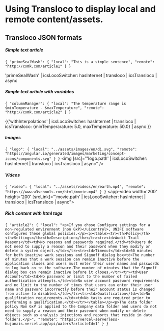 # Using Transloco to display local and remote content/assets.

## Transloco JSON formats
##### Simple text article
`
{
    "primeSealWash": {
        "local": "This is a simple sentence",
        "remote": "http://cxmk.com/article1"
    }
}
`
<div> 'primeSealWash' | icsLocoSwitcher: hasInternet | transloco | icsTransloco | async </div>


##### Simple text article with variables
`
{
    "columnManager": {
        "local": "The temperature range is $minTemperature - $maxTemperature",
        "remote": "http://cxmk.com/article2"
    }
}
`
<div>{{'withInterpolations' | icsLocoSwitcher: hasInternet | transloco | icsTransloco: {minTemperarature: 5.0, maxTemperature: 50.0} | async }} </div>

##### Images
`
{
    "logo": {
      "local": "../assets/images/en/di.svg",
      "remote": "https://angular.io/generated/images/marketing/concept-icons/components.svg"
    }
}
`
<img [src]="'logo.path' | icsLocoSwitcher: hasInternet | transloco | icsTransloco | async" />

##### Videos
`
{
    "video": {
      "local": "../assets/videos/en/earth.mp4",
      "remote": "https://www.w3schools.com/html/movie.mp4"
    }
}
`
<app-video width='200' height='200' [srcLink]="'movie.path' | icsLocoSwitcher: hasInternet | transloco | icsTransloco | async"></app-video>
##### Rich content with html tags
`
{
    "article2": {
      "local": "<p>If you chose Configure settings for a non-regulated environment (non GxP)</uicontrol>, UNIFI software configures these global policies.</p><p><table><tr><th>Policy</th><th>Settings</th><th>Description</th></tr><tr><td>Audit Trail Reasons</td><td>No reasons and passwords required.</td><td>Users do not need to supply a reason and their password when they modify or delete a system object.</td></tr><tr><td>Timeout</td><td>60 minutes for both inactive work sessions and Signoff dialog box<td>The number of minutes that a work session can remain inactive before the application closes and users must enter their user names and passwords to log back on to the software.The number of minutes that the Signoff dialog box can remain inactive before it closes.</tr><tr><td>User Account</td><td>No password or limit to the number of failed authentication attempts.</td><td>No user account password requirements and no limit to the number of times that users can enter their user name and password incorrectly before their account status is changed from active to disabled.</td></tr><tr><td>Qualification</td><td>No qualification requirements.</td><td>No tasks are required prior to performing a qualification.</td></tr></table></p><p>The data folder policy Non GxP is applied to the Company data folder and users do not need to supply a reason and their password when modify or delete objects such as analysis injections and reports that reside in data folders.</p>",
      "remote": "https://vercel-serverless-hujanais.vercel.app/api/waters?articleId=1"
    }
}
`
<div [innerHTML]="'article2.body' | icsLocoSwitcher: hasInternet | transloco | icsTransloco | async"> </div>
